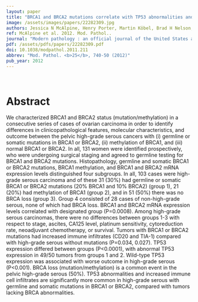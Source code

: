 ```yaml
---
layout: paper
title: "BRCA1 and BRCA2 mutations correlate with TP53 abnormalities and presence of immune cell infiltrates in ovarian high-grade serous carcinoma."
image: /assets/images/papers/22282309.jpg
authors: Jessica N McAlpine, Henry Porter, Martin Köbel, Brad H Nelson, Leah M Prentice, Steve E Kalloger, Janine Senz, Katy Milne, Jiarui Ding, Sohrab P Shah, David G Huntsman, C Blake Gilks
ref: McAlpine et al. 2012. Mod. Pathol..
journal: "Modern pathology : an official journal of the United States and Canadian Academy of Pathology, Inc <b>25</b>, 740-50 (2012)"
pdf: /assets/pdfs/papers/22282309.pdf
doi: 10.1038/modpathol.2011.211
abbrev: "Mod. Pathol. <b>25</b>, 740-50 (2012)"
pub_year: 2012
---
```


<br />
<div data-badge-popover="right" data-badge-type="donut" data-pmid="22282309" data-hide-no-mentions="true" class="altmetric-embed"></div>

# Abstract

We characterized BRCA1 and BRCA2 status (mutation/methylation) in a consecutive series of cases of ovarian carcinoma in order to identify differences in clinicopathological features, molecular characteristics, and outcome between the pelvic high-grade serous cancers with (i) germline or somatic mutations in BRCA1 or BRCA2, (ii) methylation of BRCA1, and (iii) normal BRCA1 or BRCA2. In all, 131 women were identified prospectively, who were undergoing surgical staging and agreed to germline testing for BRCA1 and BRCA2 mutations. Histopathology, germline and somatic BRCA1 or BRCA2 mutations, BRCA1 methylation, and BRCA1 and BRCA2 mRNA expression levels distinguished four subgroups. In all, 103 cases were high-grade serous carcinoma and of these 31 (30%) had germline or somatic BRCA1 or BRCA2 mutations (20% BRCA1 and 10% BRCA2) (group 1), 21 (20%) had methylation of BRCA1 (group 2), and in 51 (50%) there was no BRCA loss (group 3). Group 4 consisted of 28 cases of non-high-grade serous, none of which had BRCA loss. BRCA1 and BRCA2 mRNA expression levels correlated with designated group (P=0.0008). Among high-grade serous carcinomas, there were no differences between groups 1-3 with respect to stage, ascites, CA125 level, platinum sensitivity, cytoreduction rate, neoadjuvant chemotherapy, or survival. Tumors with BRCA1 or BRCA2 mutations had increased immune infiltrates (CD20 and TIA-1) compared with high-grade serous without mutations (P=0.034, 0.027). TP53 expression differed between groups (P<0.0001), with abnormal TP53 expression in 49/50 tumors from groups 1 and 2. Wild-type TP53 expression was associated with worse outcome in high-grade serous (P<0.001). BRCA loss (mutation/methylation) is a common event in the pelvic high-grade serous (50%). TP53 abnormalities and increased immune cell infiltrates are significantly more common in high-grade serous with germline and somatic mutations in BRCA1 or BRCA2, compared with tumors lacking BRCA abnormalities.

